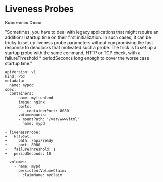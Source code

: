 # Liveness Probes

Kubernetes Docs:

"Sometimes, you have to deal with legacy applications that might require an additional startup time on their first initialization. In such cases, it can be tricky to set up liveness probe parameters without compromising the fast response to deadlocks that motivated such a probe. The trick is to set up a startup probe with the same command, HTTP or TCP check, with a failureThreshold * periodSeconds long enough to cover the worse case startup time."

```
apiVersion: v1
kind: Pod
metadata:
  name: mypod
spec:
  containers:
    - name: myfrontend
      image: nginx
      ports:
        - containerPort: 8080
      volumeMounts:
      - mountPath: "/var/www/html"
        name: mypd
        
+ livenessProbe:
+   httpGet:
+     path: /api/ready
+     port: 8080
+   failureThreshold: 1
+   periodSeconds: 10
      
  volumes:
    - name: mypd
      persistentVolumeClaim:
        claimName: myclaim
        
```
        

